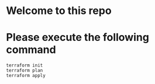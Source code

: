 
# Welcome to this repo
# Please execute the following command 
```
terraform init 
terraform plan 
terraform apply
```